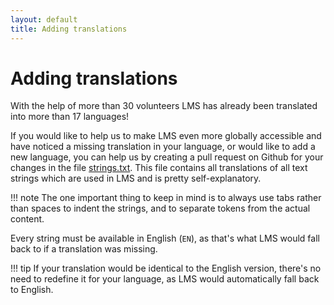 ```yaml
---
layout: default
title: Adding translations
---
```


# Adding translations

With the help of more than 30 volunteers LMS has already been translated into more than 17 languages!

If you would like to help us to make LMS even more globally accessible and have noticed a missing translation in your language, or would like to add a new language, you can help us by creating a pull request on Github for your changes in the file [strings.txt](https://github.com/Logitech/slimserver/blob/HEAD/strings.txt). This file contains all translations of all text strings which are used in LMS and is pretty self-explanatory. 

!!! note
    The one important thing to keep in mind is to always use tabs rather than spaces to indent the strings, and to separate tokens from the actual content.

Every string must be available in English (`EN`), as that's what LMS would fall back to if a translation was missing.

!!! tip
    If your translation would be identical to the English version, there's no need to redefine it for your language, as LMS would automatically fall back to English.